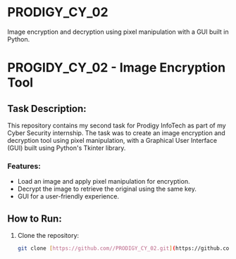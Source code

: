 # PRODIGY_CY_02
Image encryption and decryption using pixel manipulation with a GUI built in Python.
# PROGIDY_CY_02 - Image Encryption Tool

## Task Description:
This repository contains my second task for Prodigy InfoTech as part of my Cyber Security internship. The task was to create an image encryption and decryption tool using pixel manipulation, with a Graphical User Interface (GUI) built using Python's Tkinter library.

### Features:
- Load an image and apply pixel manipulation for encryption.
- Decrypt the image to retrieve the original using the same key.
- GUI for a user-friendly experience.

## How to Run:
1. Clone the repository:
   ```bash
   git clone [https://github.com//PRODIGY_CY_02.git](https://github.com/KarimSIM2024/PRODIGY_CY_02.git)
